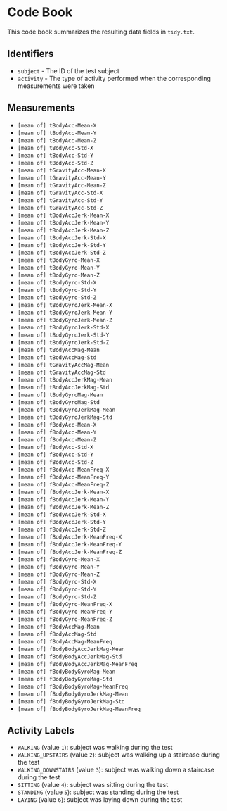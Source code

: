 # Code Book

This code book summarizes the resulting data fields in `tidy.txt`.

## Identifiers

* `subject` - The ID of the test subject
* `activity` - The type of activity performed when the corresponding measurements were taken

## Measurements

* `[mean of] tBodyAcc-Mean-X`
* `[mean of] tBodyAcc-Mean-Y`
* `[mean of] tBodyAcc-Mean-Z`
* `[mean of] tBodyAcc-Std-X`
* `[mean of] tBodyAcc-Std-Y`
* `[mean of] tBodyAcc-Std-Z`
* `[mean of] tGravityAcc-Mean-X`
* `[mean of] tGravityAcc-Mean-Y`
* `[mean of] tGravityAcc-Mean-Z`
* `[mean of] tGravityAcc-Std-X`
* `[mean of] tGravityAcc-Std-Y`
* `[mean of] tGravityAcc-Std-Z`
* `[mean of] tBodyAccJerk-Mean-X`
* `[mean of] tBodyAccJerk-Mean-Y`
* `[mean of] tBodyAccJerk-Mean-Z`
* `[mean of] tBodyAccJerk-Std-X`
* `[mean of] tBodyAccJerk-Std-Y`
* `[mean of] tBodyAccJerk-Std-Z`
* `[mean of] tBodyGyro-Mean-X`
* `[mean of] tBodyGyro-Mean-Y`
* `[mean of] tBodyGyro-Mean-Z`
* `[mean of] tBodyGyro-Std-X`
* `[mean of] tBodyGyro-Std-Y`
* `[mean of] tBodyGyro-Std-Z`
* `[mean of] tBodyGyroJerk-Mean-X`
* `[mean of] tBodyGyroJerk-Mean-Y`
* `[mean of] tBodyGyroJerk-Mean-Z`
* `[mean of] tBodyGyroJerk-Std-X`
* `[mean of] tBodyGyroJerk-Std-Y`
* `[mean of] tBodyGyroJerk-Std-Z`
* `[mean of] tBodyAccMag-Mean`
* `[mean of] tBodyAccMag-Std`
* `[mean of] tGravityAccMag-Mean`
* `[mean of] tGravityAccMag-Std`
* `[mean of] tBodyAccJerkMag-Mean`
* `[mean of] tBodyAccJerkMag-Std`
* `[mean of] tBodyGyroMag-Mean`
* `[mean of] tBodyGyroMag-Std`
* `[mean of] tBodyGyroJerkMag-Mean`
* `[mean of] tBodyGyroJerkMag-Std`
* `[mean of] fBodyAcc-Mean-X`
* `[mean of] fBodyAcc-Mean-Y`
* `[mean of] fBodyAcc-Mean-Z`
* `[mean of] fBodyAcc-Std-X`
* `[mean of] fBodyAcc-Std-Y`
* `[mean of] fBodyAcc-Std-Z`
* `[mean of] fBodyAcc-MeanFreq-X`
* `[mean of] fBodyAcc-MeanFreq-Y`
* `[mean of] fBodyAcc-MeanFreq-Z`
* `[mean of] fBodyAccJerk-Mean-X`
* `[mean of] fBodyAccJerk-Mean-Y`
* `[mean of] fBodyAccJerk-Mean-Z`
* `[mean of] fBodyAccJerk-Std-X`
* `[mean of] fBodyAccJerk-Std-Y`
* `[mean of] fBodyAccJerk-Std-Z`
* `[mean of] fBodyAccJerk-MeanFreq-X`
* `[mean of] fBodyAccJerk-MeanFreq-Y`
* `[mean of] fBodyAccJerk-MeanFreq-Z`
* `[mean of] fBodyGyro-Mean-X`
* `[mean of] fBodyGyro-Mean-Y`
* `[mean of] fBodyGyro-Mean-Z`
* `[mean of] fBodyGyro-Std-X`
* `[mean of] fBodyGyro-Std-Y`
* `[mean of] fBodyGyro-Std-Z`
* `[mean of] fBodyGyro-MeanFreq-X`
* `[mean of] fBodyGyro-MeanFreq-Y`
* `[mean of] fBodyGyro-MeanFreq-Z`
* `[mean of] fBodyAccMag-Mean`
* `[mean of] fBodyAccMag-Std`
* `[mean of] fBodyAccMag-MeanFreq`
* `[mean of] fBodyBodyAccJerkMag-Mean`
* `[mean of] fBodyBodyAccJerkMag-Std`
* `[mean of] fBodyBodyAccJerkMag-MeanFreq`
* `[mean of] fBodyBodyGyroMag-Mean`
* `[mean of] fBodyBodyGyroMag-Std`
* `[mean of] fBodyBodyGyroMag-MeanFreq`
* `[mean of] fBodyBodyGyroJerkMag-Mean`
* `[mean of] fBodyBodyGyroJerkMag-Std`
* `[mean of] fBodyBodyGyroJerkMag-MeanFreq`

## Activity Labels

* `WALKING` (value `1`): subject was walking during the test
* `WALKING_UPSTAIRS` (value `2`): subject was walking up a staircase during the test
* `WALKING_DOWNSTAIRS` (value `3`): subject was walking down a staircase during the test
* `SITTING` (value `4`): subject was sitting during the test
* `STANDING` (value `5`): subject was standing during the test
* `LAYING` (value `6`): subject was laying down during the test
